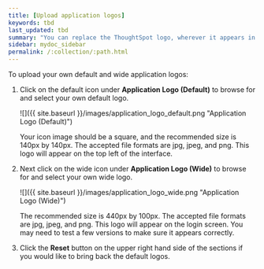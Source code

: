 ```yaml
---
title: [Upload application logos]
keywords: tbd
last_updated: tbd
summary: "You can replace the ThoughtSpot logo, wherever it appears in the ThoughtSpot web application, with your own company logo."
sidebar: mydoc_sidebar
permalink: /:collection/:path.html
---
```

To upload your own default and wide application logos:

1. Click on the default icon under **Application Logo \(Default\)** to browse for and select your own default logo.

     ![]({{ site.baseurl }}/images/application_logo_default.png "Application Logo (Default)")

    Your icon image should be a square, and the recommended size is 140px by 140px. The accepted file formats are jpg, jpeg, and png. This logo will appear on the top left of the interface.

2. Next click on the wide icon under **Application Logo \(Wide\)** to browse for and select your own wide logo.

     ![]({{ site.baseurl }}/images/application_logo_wide.png "Application Logo (Wide)")

    The recommended size is 440px by 100px. The accepted file formats are jpg, jpeg, and png. This logo will appear on the login screen. You may need to test a few versions to make sure it appears correctly.

3. Click the **Reset** button on the upper right hand side of the sections if you would like to bring back the default logos.
